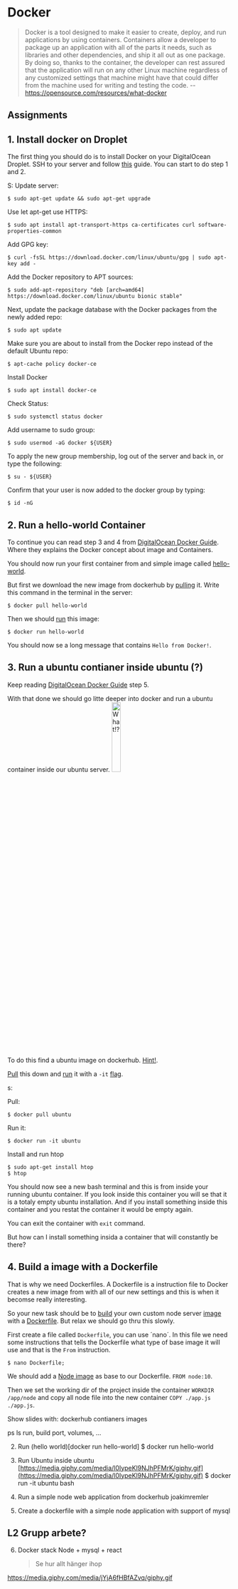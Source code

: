 # Docker

> Docker is a tool designed to make it easier to create, deploy, and run applications by using containers. Containers allow a developer to package up an application with all of the parts it needs, such as libraries and other dependencies, and ship it all out as one package. By doing so, thanks to the container, the developer can rest assured that the application will run on any other Linux machine regardless of any customized settings that machine might have that could differ from the machine used for writing and testing the code. -- https://opensource.com/resources/what-docker

## Assignments

## 1. Install docker on Droplet

The first thing you should do is to install Docker on your DigitalOcean Droplet. SSH to your server and follow [this](https://www.digitalocean.com/community/tutorials/how-to-install-and-use-docker-on-ubuntu-18-04) guide.
You can start to do step 1 and 2.

S:
Update server:

    $ sudo apt-get update && sudo apt-get upgrade

Use let apt-get use HTTPS:

    $ sudo apt install apt-transport-https ca-certificates curl software-properties-common

Add GPG key:

    $ curl -fsSL https://download.docker.com/linux/ubuntu/gpg | sudo apt-key add -

Add the Docker repository to APT sources:

    $ sudo add-apt-repository "deb [arch=amd64] https://download.docker.com/linux/ubuntu bionic stable"

Next, update the package database with the Docker packages from the newly added repo:

    $ sudo apt update

Make sure you are about to install from the Docker repo instead of the default Ubuntu repo:

    $ apt-cache policy docker-ce

Install Docker

    $ sudo apt install docker-ce

Check Status:

    $ sudo systemctl status docker

Add username to sudo group:

    $ sudo usermod -aG docker ${USER}

To apply the new group membership, log out of the server and back in, or type the following:

    $ su - ${USER}

Confirm that your user is now added to the docker group by typing:

    $ id -nG

## 2. Run a hello-world Container

To continue you can read step 3 and 4 from [DigitalOcean Docker Guide](https://www.digitalocean.com/community/tutorials/how-to-install-and-use-docker-on-ubuntu-18-04). Where they explains the Docker concept about image and Containers.

You should now run your first container from and simple image called [hello-world](https://hub.docker.com/_/hello-world/).

But first we download the new image from dockerhub by [pulling](https://docs.docker.com/engine/reference/commandline/pull/) it. Write this command in the terminal in the server:

    $ docker pull hello-world

Then we should [run](https://docs.docker.com/engine/reference/commandline/run/) this image:

    $ docker run hello-world

You should now se a long message that contains `Hello from Docker!`.

## 3. Run a ubuntu contianer inside ubuntu (?)

Keep reading [DigitalOcean Docker Guide](https://www.digitalocean.com/community/tutorials/how-to-install-and-use-docker-on-ubuntu-18-04) step 5.

With that done we should go litte deeper into docker and run a ubuntu container inside our ubuntu server.
[<img src="https://media.giphy.com/media/l0IypeKl9NJhPFMrK/giphy.gif" alt="What!?" width="20%">](https://gph.is/2o1bMgY)

To do this find a ubuntu image on dockerhub. [Hint!](https://hub.docker.com/_/ubuntu/).

[Pull](https://docs.docker.com/engine/reference/commandline/pull/) this down and [run](https://docs.docker.com/engine/reference/commandline/run/) it with a `-it` [flag](https://docs.docker.com/engine/reference/run/#foreground).

s:

Pull:

    $ docker pull ubuntu

Run it:

    $ docker run -it ubuntu

Install and run htop

    $ sudo apt-get install htop
    $ htop

You should now see a new bash terminal and this is from inside your running ubuntu container. If you look inside this container you will se that it is a totaly empty ubuntu installation. And if you install something inside this container and you restat the container it would be empty again.

You can exit the container with `exit` command.

But how can I install something insida a container that will constantly be there?

## 4. Build a image with a Dockerfile

That is why we need Dockerfiles. A Dockerfile is a instruction file to Docker creates a new image from with all of our new settings and this is when it becomse really interesting.

So your new task should be to [build](https://docs.docker.com/engine/reference/commandline/build/) your own custom node server [image](https://docs.docker.com/engine/reference/commandline/image/) with a [Dockerfile](https://docs.docker.com/engine/reference/builder/#understand-how-arg-and-from-interact). But relax we should go thru this slowly.

First create a file called `Dockerfile`, you can use ´nano´. In this file we need some instructions that tells the Dockerfile what type of base image it will use and that is the `From` instruction.

    $ nano Dockerfile;

We should add a [Node image](https://hub.docker.com/_/node/) as base to our Dockerfile. `FROM node:10`.

Then we set the working dir of the project inside the container `WORKDIR /app/node` and copy all node file into the new container `COPY ./app.js ./app.js`.

Show slides with:
dockerhub
contianers
images

ps ls
run, build
port, volumes, ...

2. Run (hello world)[docker run hello-world]
   $ docker run hello-world

3. Run Ubuntu inside ubuntu [https://media.giphy.com/media/l0IypeKl9NJhPFMrK/giphy.gif](https://media.giphy.com/media/l0IypeKl9NJhPFMrK/giphy.gif)
   $ docker run -it ubuntu bash

4. Run a simple node web application from dockerhub joakimremler

5. Create a dockerfile with a simple node application with support of mysql

## L2 Grupp arbete?

6. Docker stack Node + mysql + react
   > Se hur allt hänger ihop

https://media.giphy.com/media/jYjA6fHBfAZvq/giphy.gif
